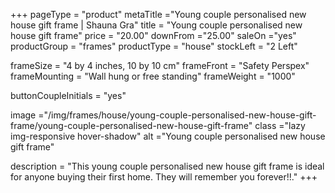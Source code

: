 +++
pageType = "product"
metaTitle ="Young couple personalised new house gift frame | Shauna Gra"
title = "Young couple personalised new house gift frame"
price = "20.00"
downFrom ="25.00"
saleOn ="yes"
productGroup = "frames"
productType = "house"
stockLeft = "2 Left"

frameSize = "4 by 4 inches, 10 by 10 cm"
frameFront = "Safety Perspex"
frameMounting = "Wall hung or free standing"
frameWeight = "1000"

buttonCoupleInitials = "yes"

image ="/img/frames/house/young-couple-personalised-new-house-gift-frame/young-couple-personalised-new-house-gift-frame"
class ="lazy img-responsive hover-shadow"
alt ="Young couple personalised new house gift frame"

description = "This young couple personalised new house gift frame is ideal for anyone buying their first home. They will remember you forever!!."
+++